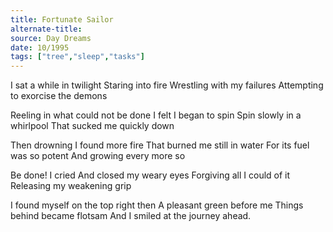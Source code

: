 ```yaml
---
title: Fortunate Sailor
alternate-title:
source: Day Dreams
date: 10/1995
tags: ["tree","sleep","tasks"]
---
```

I sat a while in twilight
Staring into fire
Wrestling with my failures
Attempting to exorcise the demons

Reeling in what could not be done
I felt I began to spin
Spin slowly in a whirlpool
That sucked me quickly down

Then drowning I found more fire
That burned me still in water
For its fuel was so potent
And growing every more so

Be done! I cried
And closed my weary eyes
Forgiving all I could of it
Releasing my weakening grip

I found myself on the top right then
A pleasant green before me
Things behind became flotsam
And I smiled at the journey ahead.